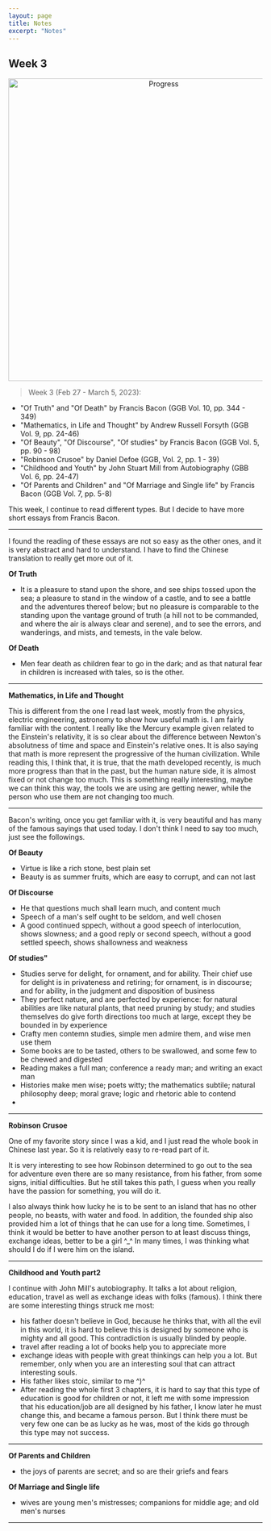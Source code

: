 ```yaml
---
layout: page
title: Notes
excerpt: "Notes"
---
```


## Week 3

<center><img src="https://github.com/qingkaikong/qingkaikong.github.io/raw/main/images/GGB_img/progress_week_3.jpg" alt="Progress" style="width: 600px;"/></center>

> Week 3 (Feb 27 - March 5, 2023): 
* "Of Truth" and "Of Death" by Francis Bacon (GGB Vol. 10, pp. 344 - 349)   
* "Mathematics, in Life and Thought" by Andrew Russell Forsyth (GGB  Vol. 9, pp. 24-46)    
* "Of Beauty", "Of Discourse", "Of studies" by Francis Bacon (GGB Vol. 5, pp. 90 - 98)   
* "Robinson Crusoe" by Daniel Defoe (GGB, Vol. 2, pp. 1 - 39)
* "Childhood and Youth" by John Stuart Mill from Autobiography (GBB Vol. 6, pp. 24-47)  
* "Of Parents and Children" and "Of Marriage and Single life" by Francis Bacon (GGB Vol. 7, pp. 5-8)    

This week, I continue to read different types. But I decide to have more short essays from Francis Bacon. 

---
I found the reading of these essays are not so easy as the other ones, and it is very abstract and hard to understand. I have to find the Chinese translation to really get more out of it. 

**Of Truth**

* It is a pleasure to stand upon the shore, and see ships tossed upon the sea; a pleasure to stand in the window of a castle, and to see a battle and the adventures thereof below; but no pleasure is comparable to the standing upon the vantage ground of truth (a hill not to be commanded, and where the air is always clear and serene), and to see the errors, and wanderings, and mists, and temests, in the vale below. 

**Of Death**

* Men fear death as children fear to go in the dark; and as that natural fear in children is increased with tales, so is the other. 

---

**Mathematics, in Life and Thought**

This is different from the one I read last week, mostly from the physics, electric engineering, astronomy to show how useful math is. I am fairly familiar with the content. I really like the Mercury example given related to the Einstein's relativity, it is so clear about the difference between Newton's absolutness of time and space and Einstein's relative ones. It is also saying that math is more represent the progressive of the human civilization. While reading this, I think that, it is true, that the math developed recently, is much more progress than that in the past, but the human nature side, it is almost fixed or not change too much. This is something really interesting, maybe we can think this way, the tools we are using are getting newer, while the person who use them are not changing too much. 
 

---

Bacon's writing, once you get familiar with it, is very beautiful and has many of the famous sayings that used today. I don't think I need to say too much, just see the followings. 

**Of Beauty** 
* Virtue is like a rich stone, best plain set   
* Beauty is as summer fruits, which are easy to corrupt, and can not last   

**Of Discourse**
* He that questions much shall learn much, and content much
* Speech of a man's self ought to be seldom, and well chosen
* A good continued sppech, without a good speech of interlocution, shows slowness; and a good reply or second speech, without a good settled speech, shows shallowness and weakness

**Of studies"**
* Studies serve for delight, for ornament, and for ability. Their chief use for delight is in privateness and retiring; for ornament, is in discourse; and for ability, in the judgment and disposition of business
* They perfect nature, and are perfected by experience: for natural abilities are like natural plants, that need pruning by study; and studies themselves do give forth directions too much at large, except they be bounded in by experience
* Crafty men contemn studies, simple men admire them, and wise men use them
* Some books are to be tasted, others to be swallowed, and some few to be chewed and digested
* Reading makes a full man; conference a ready man; and writing an exact man
* Histories make men wise; poets witty; the mathematics subtile; natural philosophy deep; moral grave; logic and rhetoric able to contend
* 

---

**Robinson Crusoe**

One of my favorite story since I was a kid, and I just read the whole book in Chinese last year. So it is relatively easy to re-read part of it. 

It is very interesting to see how Robinson determined to go out to the sea for adventure even there are so many resistance, from his father, from some signs, initial difficulties. But he still takes this path, I guess when you really have the passion for something, you will do it. 

I also always think how lucky he is to be sent to an island that has no other people, no beasts, with water and food. In addition, the founded ship also provided him a lot of things that he can use for a long time. Sometimes, I think it would be better to have another person to at least discuss things, exchange ideas, better to be a girl ^_^ In many times, I was thinking what should I do if I were him on the island. 
 

---

**Childhood and Youth part2**

I continue with John Mill's autobiography. It talks a lot about religion, education, travel as well as exchange ideas with folks (famous). I think there are some interesting things struck me most:
* his father doesn't believe in God, because he thinks that, with all the evil in this world, it is hard to believe this is designed by someone who is mighty and all good. This contradiction is usually blinded by people.  
* travel after reading a lot of books help you to appreciate more 
* exchange ideas with people with great thinkings can help you a lot. But remember, only when you are an interesting soul that can attract interesting souls. 
* His father likes stoic, similar to me ^)^
* After reading the whole first 3 chapters, it is hard to say that this type of education is good for children or not, it left me with some impression that his education/job are all designed by his father, I know later he must change this, and became a famous person. But I think there must be very few one can be as lucky as he was, most of the kids go through this type may not success.   

---

**Of Parents and Children**

* the joys of parents are secret; and so are their griefs and fears

**Of Marriage and Single life**

* wives are young men's mistresses; companions for middle age; and old men's nurses

---